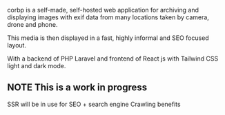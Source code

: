 corbp is a self-made, self-hosted web application for archiving and displaying images with exif data from many locations taken by camera, drone and phone.

This media is then displayed in a fast, highly informal and SEO focused layout.

With a backend of PHP Laravel and frontend of React js with Tailwind CSS light and dark mode.

## NOTE This is a work in progress


SSR will be in use for SEO + search engine Crawling benefits
